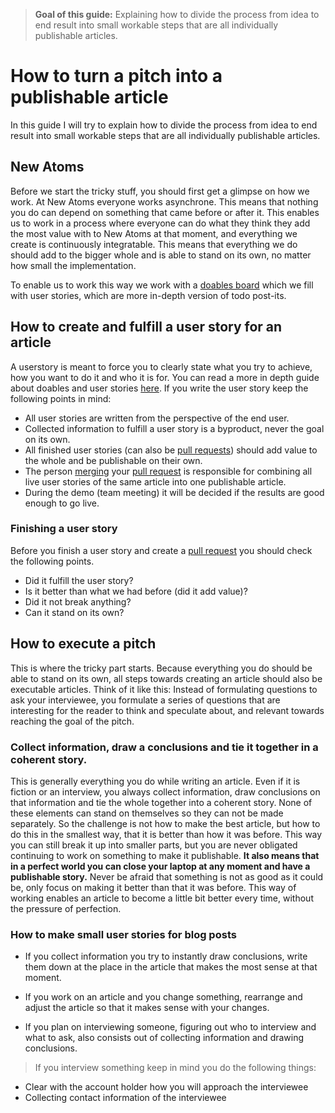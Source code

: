 >**Goal of this guide:** Explaining how to divide the process from idea to end result into small workable steps that are all individually publishable articles.

# How to turn a pitch into a publishable article

In this guide I will try to explain how to divide the process from idea to end result into small workable steps that are all individually publishable articles.

## New Atoms

Before we start the tricky stuff, you should first get a glimpse on how we work.
At New Atoms everyone works asynchrone. This means that nothing you do can depend on something that came before or after it. This enables us to work in a process where everyone can do what they think they add the most value with to New Atoms at that moment, and everything we create is continuously integratable. This means that everything we do should add to the bigger whole and is able to stand on its own, no matter how small the implementation.

To enable us to work this way we work with a [doables board](https://github.com/newatoms/guides/tree/ready/board-guide) which we fill with user stories, which are more in-depth version of todo post-its.

## How to create and fulfill a user story for an article

A userstory is meant to force you to clearly state what you try to achieve, how you want to do it and who it is for. You can read a more in depth guide about doables and user stories [here](https://github.com/newatoms/guides/tree/ready/board-guide).
If you write the user story keep the following points in mind:

* All user stories are written from the perspective of the end user.
* Collected information to fulfill a user story is a byproduct, never the goal on its own.
* All finished user stories (can also be [pull requests](https://github.com/newatoms/guides/tree/ready/github-guide#the-pull-request)) should add value to the whole and be publishable on their own.
* The person [merging](https://github.com/newatoms/guides/tree/ready/github-guide#discuss-and-merge) your [pull request](https://github.com/newatoms/guides/tree/ready/github-guide#the-pull-request) is responsible for combining all live user stories of the same article into one publishable article.
* During the demo (team meeting) it will be decided if the results are good enough to go live.

### Finishing a user story

Before you finish a user story and create a [pull request](https://github.com/newatoms/guides/tree/ready/github-guide#the-pull-request) you should check the following points.
* Did it fulfill the user story?
* Is it better than what we had before (did it add value)?
* Did it not break anything?
* Can it stand on its own?

## How to execute a pitch

This is where the tricky part starts. Because everything you do should be able to stand on its own, all steps towards creating an article should also be executable articles. Think of it like this: Instead of formulating questions to ask your interviewee, you formulate a series of questions that are interesting for the reader to think and speculate about, and relevant towards reaching the goal of the pitch.

### Collect information, draw a conclusions and tie it together in a coherent story.

This is generally everything you do while writing an article. Even if it is fiction or an interview, you always collect information, draw conclusions on that information and tie the whole together into a coherent story. None of these elements can stand on themselves so they can not be made separately. So the challenge is not how to make the best article, but how to do this in the smallest way, that it is better than how it was before. This way you can still break it up into smaller parts, but you are never obligated continuing to work on something to make it publishable. **It also means that in a perfect world you can close your laptop at any moment and have a publishable story.** Never be afraid that something is not as good as it could be, only focus on making it better than that it was before. This way of working enables an article to become a little bit better every time, without the pressure of perfection.

### How to make small user stories for blog posts

* If you collect information you try to instantly draw conclusions, write them down at the place in the article that makes the most sense at that moment.

* If you work on an article and you change something, rearrange and adjust the article so that it makes sense with your changes.

* If you plan on interviewing someone, figuring out who to interview and what to ask, also consists out of collecting information and drawing conclusions.

> If you interview something keep in mind you do the following things:
* Clear with the account holder how you will approach the interviewee
* Collecting contact information of the interviewee

